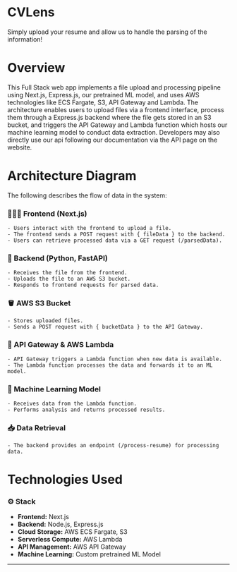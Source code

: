 # CVLens

Simply upload your resume and allow us to handle the parsing of the information!

# Overview
This Full Stack web app implements a file upload and processing pipeline using Next.js, Express.js, our pretrained ML model, and uses AWS technologies like ECS Fargate, S3, API Gateway and Lambda. The architecture enables users to upload files via a frontend interface, process them through a Express.js backend where the file gets stored in an S3 bucket, and triggers the API Gateway and Lambda function which hosts our  machine learning model to conduct data extraction. Developers may also directly use our api following our documentation via the API page on the website.

# Architecture Diagram
The following describes the flow of data in the system:

### 🧑🏽‍💻 Frontend (Next.js)
    - Users interact with the frontend to upload a file.
    - The frontend sends a POST request with { fileData } to the backend.
    - Users can retrieve processed data via a GET request (/parsedData).


### 🎒 Backend (Python, FastAPI)
    - Receives the file from the frontend.
    - Uploads the file to an AWS S3 bucket.
    - Responds to frontend requests for parsed data.


### 🪣 AWS S3 Bucket
    - Stores uploaded files.
    - Sends a POST request with { bucketData } to the API Gateway.


### 🔗 API Gateway & AWS Lambda
    - API Gateway triggers a Lambda function when new data is available.
    - The Lambda function processes the data and forwards it to an ML model.


### 🤖 Machine Learning Model
    - Receives data from the Lambda function.
    - Performs analysis and returns processed results.


### 📥 Data Retrieval
    - The backend provides an endpoint (/process-resume) for processing data.


# Technologies Used
### ⚙️ Stack
- **Frontend:** Next.js
- **Backend:** Node.js, Express.js
- **Cloud Storage:** AWS ECS Fargate, S3
- **Serverless Compute:** AWS Lambda
- **API Management:** AWS API Gateway
- **Machine Learning:** Custom pretrained ML Model
---

